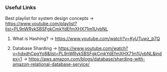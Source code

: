 ### Useful Links

Best playlist for system design concepts ->
https://www.youtube.com/playlist?list=PL9nWRykSBSFgkCmkYdEfmXHX71m1UybNL

1. What is Hashing?
-> https://www.youtube.com/watch?v=KyUTuwz_b7Q

2. Database Sharding
-> https://www.youtube.com/watch?v=hdxdhCpgYo8&list=PL9nWRykSBSFgkCmkYdEfmXHX71m1UybNL&index=1
-> https://aws.amazon.com/blogs/database/sharding-with-amazon-relational-database-service/
